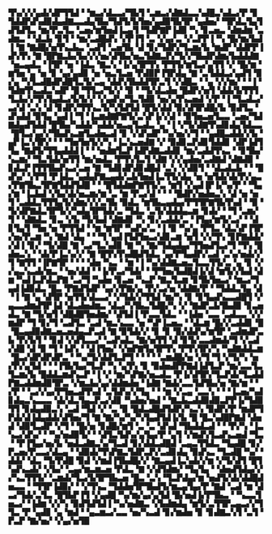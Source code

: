 ▜▚▞▞▞▄▟▞▟▛▜▜▟▝▝▆▃▞▟▃▃▞▜▙▜▝▃▆▃▞▟▇▟▃▃▚▟█▃▚▟▃▞▛▝▊▜▟▟▛▟▚▟▉▟▄▟▇▃▃▟▄▜▙▞▜▟▜▞▙▜▅▞▄▟▉▜▙▜▛▝▄▟▅▞▝▜▛▟▃▜▄▜▟▜▟▜▃▝▆▞▛▃▜▃▝▃▅▞▆▜▅▟▐▃▄▜▝▜▟▛▇▛▐▟▉▝▚▝▊▃▅▃▝▟▆▟▆▝▃▟▆▃▝▝▟▃▙▝▊▜▝▝▆▞▃▟█▟▚▝▞▛▐▜▝▃▝▞▄▞▃▝▞▃▛▛▐▝▚▝█▞▆▞▙▟▐▝▇▝▇▟█▞▅▜▚▃▙▃▝▃▟▜▝▃▅▜▙▝▟▝▊▞▜▟▛▞▜▃▆▞▙▝▆▟▛▝▟▟▛▛▐▟▚▜▚▝▇▝█▛▇▃▙▞▙▞▞▞▅▞▟▜▙▞▅▃▜▟▇▃▛▞▜▞▞▜▙▟▛▟▆▞▙▟▟▟▇▝▅▃▄▟▃▝▐▜▛▝▅▝▐▟▃▝▇▃▚▝▐▞▄▜▛▜▚▝▛▜▜▞▆▜▃▞▄▜▜▝▞▝█▞▆▝▆▜▅▝▄▝▅▝▊▝▄▞▄▟▊▝▅▝▅▃▜▃▅▝▛▟▉▛▐▜▛▟▄▝▇▝▃▜▟▟▃▞▄▟▜▝▉▞▄▝▚▜▃▟█▟▛▟█▜▃▜▞▃▄▝▟▟▚▜▙▟▟▜▛▃▜▝▞▟█▃▝▝▄▝▞▞▆▞▝▝▐▝▜▟▆▜▚▃▟▃▚▟▛▝█▝▜▜▃▞▜▞▞▝▉▝▝▜▞▟▃▟▅▝█▟▛▞▅▜▝▟▟▞▙▜▜▜▜▃▙▞▞▜▚▜▄▟▃▞▙▜▞▞▝▞▄▟▚▞▜▃▜▟▉▝▅▞▄▜▚▃▅▟▝▞▛▝▐▝▜▃▟▃▞▃▞▟▝▃▚▝▟▝▊▟▛▞▜▜▚▃▜▞▚▜▟▜▟▝█▜▞▟▟▝▉▞▟▜▛▟█▞▙▝▉▟▜▃▝▟▚▟▟▝▉▜▄▝▄▟▐▝▜▝▐▃▆▟▇▛▇▜▞▃▚▛▐▞▞▟▝▝▉▜▅▃▅▜▃▃▝▃▅▞▜▟▇▟▄▟▜▟▟▝█▜▙▞▚▟▟▞▚▟▟▞▅▃▄▜▃▟▃▝▄▝▐▝▞▜▞▟▇▜▚▟▊▟▄▜▟▃▃▝█▜▃▞▄▞▞▜▙▟▚▃▆▜▃▟▅▃▟▝▊▝▞▟▚▟▛▝▚▞▅▞▞▜▝▝▄▟█▃▟▟▞▞▙▝▄▛▐▃▚▜▛▞▝▝▝▜▅▜▅▜▞▞▚▝▐▃▚▃▅▟▇▝▞▝▉▟▊▃▛▟▊▜▟▟▊▝▟▛▐▟▜▜▄▝▇▟▜▞▜▜▄▟▟▟▐▝▝▝▅▟▆▜▃▛▐▟▛▟▇▃▟▟▊▝▆▞▃▟▟▜▚▃▝▝▊▜▙▞▚▃▆▞▝▜▃▜▟▞▅▜▜▝▆▞▅▟▃▝▛▜▚▜▃▜▝▟▇▝▞▞▄▟▅▞▃▟▇▟▝▟▇▟▉▝▊▟▃▛▐▜▜▜▙▟▚▃▞▃▅▝▇▝▜▟▊▟▛▟▊▟█▟▝▃▚▝▞▟▉▜▝▝▟▃▟▃▙▝▝▝█▟▚▞▝▞▛▜▝▛▐▟▃▝▄▟▄▛▇▃▄▟▞▃▙▜▅▟▐▃▜▜▞▟▄▝▅▝▅▜▟▞▟▞▛▞▄▃▞▛▇▜▙▃▜▛▇▜▟▟▜▟█▝▝▝█▜▟▟▆▛▇▜▜▞▃▝▆▜▝▞▄▟▐▛▐▞▚▞▛▝▝▜▄▞▆▝▐▃▙▟▝▞▙▞▟▞▅▃▆▞▆▝▃▝▆▝▛▃▞▟▝▝▝▝█▟▛▞▅▟▅▃▚▝▟▝▅▝▅▜▝▃▟▟▃▜▜▜▄▜▞▟▆▞▞▞▃▜▙▝▉▟▃▝▆▜▙▃▄▟▄▞▛▜▜▛▇▜▙▜▚▟▝▝▉▝▜▞▟▛▇▟▃▜▛▜▞▞▚▟▄▜▛▜▟▞▃▝▜▟▃▝▃▜▞▟▟▟▄▃▆▝▊▟▞▝▝▜▝▃▆▞▜▝▝▟▇▟▃▝▊▃▝▞▙▝▜▞▙▟▝▟▇▟▊▝▚▝▊▞▃▟▟▞▃▝▐▜▄▞▆▜▞▃▞▝▝▟▊▜▄▜▝▜▅▝▅▝▛▜▜▟▝▝▆▝▆▜▛▝▚▟▚▞▃▝▐▝▉▝▚▞▄▝▛▜▃▝▟▃▚▛▐▜▛▞▅▞▛▃▆▝▚▝▇▟▝▟▄▝▝▝▜▝▄▟▐▜▟▜▅▃▞▟▊▃▆▝▅▜▝▞▞▜▚▝▊▛▇▟▟▞▞▟▐▝▊▞▝▜▞▟█▝▇▝▃▞▜▃▚▟▉▝▇▝▚▝▇▞▜▟▄▟▄▞▜▜▅▟▜▃▞▜▝▜▚▝█▟▅▃▚▝▝▟▞▛▐▃▚▞▞▝▇▝█▜▚▜▚▟█▟▜▟▃▝▄▞▛▜▄▟▛▞▃▟▝▃▚▞▅▟▞▞▜▝▇▜▜▝▐▛▇▜▛▝▝▝▝▟▅▝▚▃▝▝▆▝▐▝▚▞▟▟▇▃▅▃▜▃▃▜▜▞▃▝▄▝▊▝▞▞▄▃▚▃▟▞▆▃▝▝▅▞▟▟▝▝▐▞▛▃▞▜▟▞▝▝▛▜▅▞▙▟█▟▐▞▟▝▆▜▞▞▙▟▝▟▆▝▚▟▐▃▛▟▃▛▇▝▃▞▜▝▚▟▅▝▊▃▅▝▚▃▛▝▇▃▜▃▆▝▊▜▙▜▅▃▞▝▆▃▞▜▄▟▐▟▉▟▃▝█▃▝▛▇▟▜▟▛▝▄▞▞▛▇▞▄▝▛▞▃▞▅▝▟▟▇▞▛▝▝▜▟▟▃▜▄▝▟▝▐▝▇▝▄▝▟▜▛▝▅▜▜▞▟▃▃▞▝▞▜▟▞▞▜▜▟▝▆▞▚▝▊▝▊▜▄▟▚▃▃▟█▜▝▞▄▃▃▟▆▟▜▛▐▟▝▟▃▟▅▟▆▃▝▟▃▞▚▜▙▃▜▟█▞▚▝▞▝▇▟▛▃▙▜▙▟▉▝▊▃▅▟▃▝▇▝▜▞▅▜▝▟█▟█▜▅▟▆▞▝▟▜▟▐▝▛▃▃▜▟▃▝▝▐▟▅▝▃▃▝▃▟▃▃▝▞▞▆▟▛▝▜▝▊▞▜▝▃▟▜▃▝▃▟▝▆▃▚▃▃▝▅▝▚▛▐▃▅▃▝▝▟▃▆▝█▞▞▃▟▟▊▝█▝█▃▄▟▉▟▇▃▅▃▅▟▄▃▛▃▟▝▇▝▉▜▟▞▞▝▊▝▊▝▉▞▟▟▚▞▆▜▛▝▃▟▆▟▛▃▙▝▛▞▙▜▝▝▊▟▝▞▟▜▃▃▞▝▃▟▚▟▃▝▇▞▅▜▜▝▟▝▊▜▞▃▃▟▆▟▞▜▝▞▃▟▞▟█▝▟▝▉▝▜▝▐▟▚▝▝▟▐▜▅▞▝▞▅▛▇▜▄▜▛▜▚▝▛▜▚▜▛▞▚▝▚▟▇▟▟▃▆▝█▃▞▟▛▟▛▟▛▃▝▝▚▞▜▞▟▟▜▃▛▜▝▝▝▝▝▃▆▟█▞▅▝▞▜▝▜▝▞▜▞▚▝▅▞▛▞▄▜▟▝▝▝▐▜▙▜▄▞▜▃▛▝▚▝▄▜▚▝▊▝▉▟▅▟▛▛▇▟▐▟▜▃▛▝▆▞▃▃▜▃▜▃▆▞▙▝█▟▟▃▆▟▚▃▛▝▐▝▞▝▆▞▚▛▇▞▅▃▟▃▝▛▐▞▟▜▛▞▜▃▛▟▞▜▃▟▟▛▇▃▟▟▆▟▉▜▛▃▝▞▆▃▙▞▄▞▟▟▆▟▅▝▐▟▇▝▇▟▞▃▃▜▟▜▙▞▅▝▇▞▆▝▝▞▛▝▝▃▞▞▄▞▛▜▅▃▟▜▚▟▝▃▜▟▚▞▞▜▄▝▝▝▆▝▞▃▄▝▃▃▚▝▝▝▐▃▅▞▚▟▊▟▄▃▚▃▃▃▝▟▞▟▃▜▄▃▛▃▞▟▊▝▚▟▅▞▅▟▝▝▇▃▙▃▟▟▉▟▉▃▛▛▐▞▜▟▉▜▜▝▊▟▄▟▉▃▚▝▃▟▝▜▟▝▞▝▃▝▉▝█▟▃▟█▟▜▟▛▞▚▃▚▝▉▟▛▞▛▝▆▟▛▜▛▟▞▟▐▟▄▟▟▞▟▜▅▞▜▝▇▝▇▞▚▞▚▞▚▜▄▟▜▟▐▞▙▝█▝█▃▚▟█▛▇▟▝▟▅▟▝▟▉▜▃▟▛▝▞▜▝▝█▞▅▝▊▟█▞▆▜▝▃▝▃▝▟▚▟▝▜▙▟▟▃▟▝▝▝▛▞▚▝▐▃▚▃▞▟▚▞▝▝▚▞▅▟▉▜▞▝▝▟▜▃▜▟▚▞▄▜▄▞▛▝▄▜▝▞▆▟▚▜▃▟▚▃▅▟▝▜▃▝▝▛▐▜▄▞▅▞▙▝▅▟▃▟▇▃▚▞▜▃▟▝▊▞▟▟▃▟█▟▝▃▄▃▜▜▟▃▝▜▄▟█▝▊▞▛▃▅▞▛▃▃▞▟▃▄▝▝▟▉▟▞▜▚▛▇▃▜▟▛▃▛▞▃▟▊▟▄▝▉▟▚▃▝▜▃▟█▝▚▞▝▟▟▞▝▟▃▝▜▞▛▟█▝▉▟▝▞▆▟▐▜▙▟█▞▞▝▇▃▄▟▐▃▚▟▞▞▆▝▞▜▞▟▜▝█▜▚▟▚▃▟▞▝▞▙▞▝▃▄▞▆▃▆▃▅▝▛▟▃▝▇▝▞▟▜▟▆▞▝▜▄▜▄▝▝▟▅▟▜▟▄▞▞▞▚▃▜▜▜▞▝▃▆▟▞▜▃▞▙▜▛▜▙▃▅▝█▃▝▃▚▝▜▃▛▟▄▞▆▝▅▟▜▞▟▞▟▟█▟▅▃▃▝▝▜▜▛▐▟▉▞▝▝▞▜▚▃▝▜▟▟▅▜▛▜▙▟▜▞▆▃▄▜▄▞▛▝▇▟▝▃▟▝▆▝▟▃▞▜▟▞▃▜▃▝█▜▙▛▐▜▝▞▄▟█▝▚▞▆▞▄▞▄▜▟▝█▞▅▟▐▞▛▜▙▃▝▝▚▃▃▜▅▃▞▝▐▟▆▝▞▞▚▝▉▟▜▟▜▟▐▝▚▞▅▟▇▃▝▞▙▟▆▟▄▝▆▜▞▃▜▜▛▃▄▃▞▞▜▜▃▝▛▝▄▟▊▝▄▝▆▟▝▝▄▃▆▃▞▃▃▝▅▞▚▃▟▝▊▞▆▟▅▝▊▝▊▟▇▃▚▜▝▃▜▝▛▃▛▝▇▞▅▞▝▞▄▞▅▜▉
